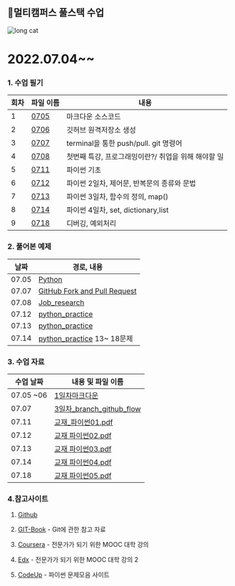 ## 👏멀티캠퍼스 풀스택 수업

![long cat](https://user-images.githubusercontent.com/70432152/177501300-cbd47d5c-37c8-48e9-9689-8a3f7da2225b.jpg)

# 2022.07.04~~

### 1. 수업 필기

| 회차  | 파일 이름                                                                                              | 내용                              |
| --- | -------------------------------------------------------------------------------------------------- | ------------------------------- |
| 1   | [0705](https://github.com/rrwe23/TIL/blob/master/%EC%88%98%EC%97%85%20%ED%95%84%EA%B8%B0/0705.md)  | 마크다운 소스코드                       |
| 2   | [0706](https://github.com/rrwe23/TIL/blob/master/%EC%88%98%EC%97%85%20%ED%95%84%EA%B8%B0/0706.md)  | 깃허브 원격저장소 생성                    |
| 3   | [0707](https://github.com/rrwe23/TIL/blob/master/%EC%88%98%EC%97%85%20%ED%95%84%EA%B8%B0/0707.md)  | terminal을 통한 push/pull. git 명령어 |
| 4   | [0708](https://github.com/rrwe23/TIL/blob/master/%EC%88%98%EC%97%85%20%ED%95%84%EA%B8%B0/0708.md)  | 첫번째 특강, 프로그래밍이란?/ 취업을 위해 해야할 일  |
| 5   | [0711 ](https://github.com/rrwe23/TIL/blob/master/%EC%88%98%EC%97%85%20%ED%95%84%EA%B8%B0/0711.md) | 파이썬 기초                          |
| 6   | [0712](https://github.com/rrwe23/TIL/blob/master/%EC%88%98%EC%97%85%20%ED%95%84%EA%B8%B0/0712.md)  | 파이썬 2일차, 제어문, 반복문의 종류와 문법       |
| 7   | [0713](https://github.com/rrwe23/TIL/blob/master/%EC%88%98%EC%97%85%20%ED%95%84%EA%B8%B0/0713.md)  | 파이썬 3일차, 함수의 정의, map()          |
| 8   | [0714](https://github.com/rrwe23/TIL/blob/master/%EC%88%98%EC%97%85%20%ED%95%84%EA%B8%B0/0714.md)  | 파이썬 4일차, set, dictionary,list   |
| 9   | [0718]()                                                                                           | 디버깅, 예외처리                       |

### 2. 풀어본 예제

| 날짜    | 경로, 내용                                                                                                                 |
| ----- | ---------------------------------------------------------------------------------------------------------------------- |
| 07.05 | [Python](https://github.com/rrwe23/TIL/blob/master/%EC%98%88%EC%A0%9C/Python.md)                                       |
| 07.07 | [GitHub Fork and Pull Request](https://hphk-edu.notion.site/GitHub-Fork-Pull-Request-5d02e08a90314c72a732d366ac2d552b) |
| 07.08 | [Job_research](https://github.com/rrwe23/job-research/blob/master/job-research/research.md)                            |
| 07.12 | [python_practice](https://github.com/rrwe23/TIL/tree/master/python_practice)                                           |
| 07.13 | [python_practice](https://github.com/rrwe23/TIL/tree/master/python_practice)                                           |
| 07.14 | [python_practice](https://github.com/rrwe23/TIL/tree/master/python_practice)  13~ 18문제                                 |

### 3. 수업 자료

| 수업 날짜     | 내용 및 파일 이름                                                                                                                                                                             |
| --------- | -------------------------------------------------------------------------------------------------------------------------------------------------------------------------------------- |
| 07.05 ~06 | [1일차마크다운](https://github.com/rrwe23/TIL/blob/master/%ED%92%80%EC%8A%A4%ED%83%9D%20%EC%88%98%EC%97%85%20%EC%9E%90%EB%A3%8C/1%EC%9D%BC%EC%B0%A8%EB%A7%88%ED%81%AC%EB%8B%A4%EC%9A%B4.pdf) |
| 07.07     | [3일차_branch_github_flow](https://github.com/rrwe23/TIL/blob/master/%ED%92%80%EC%8A%A4%ED%83%9D%20%EC%88%98%EC%97%85%20%EC%9E%90%EB%A3%8C/3%EC%9D%BC%EC%B0%A8_branch_github_flow.pdf)   |
| 07.11     | [교재_파이썬01.pdf](https://github.com/rrwe23/TIL/blob/master/%ED%92%80%EC%8A%A4%ED%83%9D%20%EC%88%98%EC%97%85%20%EC%9E%90%EB%A3%8C/%EA%B5%90%EC%9E%AC_%ED%8C%8C%EC%9D%B4%EC%8D%AC01.pdf)   |
| 07.12     | [교재 파이썬02.pdf](https://github.com/rrwe23/TIL/blob/master/%ED%92%80%EC%8A%A4%ED%83%9D%20%EC%88%98%EC%97%85%20%EC%9E%90%EB%A3%8C/%EA%B5%90%EC%9E%AC_%ED%8C%8C%EC%9D%B4%EC%8D%AC02.pdf)   |
| 07.13     | [교재 파이썬03.pdf](https://github.com/rrwe23/TIL/blob/master/%ED%92%80%EC%8A%A4%ED%83%9D%20%EC%88%98%EC%97%85%20%EC%9E%90%EB%A3%8C/%EA%B5%90%EC%9E%AC_%ED%8C%8C%EC%9D%B4%EC%8D%AC03.pdf)   |
| 07.14     | [교재 파이썬04.pdf](https://github.com/rrwe23/TIL/blob/master/%ED%92%80%EC%8A%A4%ED%83%9D%20%EC%88%98%EC%97%85%20%EC%9E%90%EB%A3%8C/%EA%B5%90%EC%9E%AC_%ED%8C%8C%EC%9D%B4%EC%8D%AC04.pdf)   |
| 07.18     | [교재 파이썬05.pdf]()                                                                                                                                                                       |

### 4.참고사이트

1. [Github](https://github.com/)

2. [GIT-Book](https://git-scm.com/book/ko/v2) - Git에 관한 참고 자료

3. [Coursera](https://www.coursera.org/) - 전문가가 되기 위한 MOOC 대학 강의

4. [Edx](https://www.edx.org/) - 전문가가 되기 위한 MOOC 대학 강의 2

5. [CodeUp](https://codeup.kr/index.php) - 파이썬 문제모음 사이트

